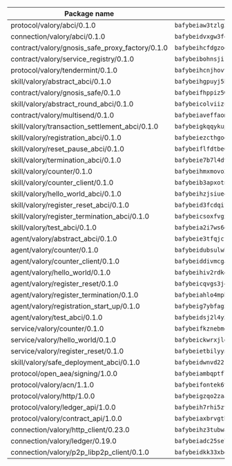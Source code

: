 | Package name                                                  | Package hash                                                  |
| ------------------------------------------------------------- | ------------------------------------------------------------- |
| protocol/valory/abci/0.1.0                                    | `bafybeiaw3tzlg3rkvnn5fcufblktmfwngmxugn4yo7pyjp76zz6aqtqcay` |
| connection/valory/abci/0.1.0                                  | `bafybeidvxgw3f4hpbmswuifpla4oj2mrqf7je37ar62zqmwuwqvxxzj73m` |
| contract/valory/gnosis_safe_proxy_factory/0.1.0               | `bafybeihcfdgzogabjmal37lw3yyjbgzgehgg5ekanp5socbz3nkskwiqi4` |
| contract/valory/service_registry/0.1.0                        | `bafybeibohnsjir4k7244ovm7232bzy2y2v4kswrgxxq4wnnxhlr2gecbby` |
| protocol/valory/tendermint/0.1.0                              | `bafybeihcnjhovvyyfbkuw5sjyfx2lfd4soeocfqzxz54g67333m6nk5gxq` |
| skill/valory/abstract_abci/0.1.0                              | `bafybeihgpuyj5bqlkpwl52r43okgyvnnsx7vzot5iptnjmcfdpl3577tjq` |
| contract/valory/gnosis_safe/0.1.0                             | `bafybeifhppiz5wnvwcf5ucf4yfklef4twh7fveixqy5vf2pfnt5dr37hbm` |
| skill/valory/abstract_round_abci/0.1.0                        | `bafybeicolviizu3oq2csvtnpf5hcahxaiahtqfyjkok6am5nbz2ravgoni` |
| contract/valory/multisend/0.1.0                               | `bafybeiaveffaomsnmsc5hx62o77u7ilma6eipox7m5lrwa56737ektva3i` |
| skill/valory/transaction_settlement_abci/0.1.0                | `bafybeigkqqykupid4j7wq5pkwwqanoq4cgbfzzkcm62uwn5njhmdeei55u` |
| skill/valory/registration_abci/0.1.0                          | `bafybeiezcthgogfezxorrxu4u5gntw5zqowwpm45zi3qs4dzg34rsdqmcy` |
| skill/valory/reset_pause_abci/0.1.0                           | `bafybeiflfdtbe66fpat42n4jclrxqxebtvymbqcqzzbcld77isu27djcai` |
| skill/valory/termination_abci/0.1.0                           | `bafybeie7b7l4dvvhqk7qhxdgm7ihbuy2bna46dtjgye6jct5z4zgijheby` |
| skill/valory/counter/0.1.0                                    | `bafybeihmxmovo2cfvavmdhteteo72y6et6jk53lybntzlmfmfcsfhcoohy` |
| skill/valory/counter_client/0.1.0                             | `bafybeib3apxotnry7gt6a5q2cesdobjlcb5bjqjuzwnp4f5naozbiyxvja` |
| skill/valory/hello_world_abci/0.1.0                           | `bafybeihzjsiue4gzeplv2mmp6qhk7fvcdl3yhctip3pr7o5w5dmcoek33q` |
| skill/valory/register_reset_abci/0.1.0                        | `bafybeid3fcdqifnp32jxuv5ogqniu3jrzhfmpivvfdzhcisweo4urvefvq` |
| skill/valory/register_termination_abci/0.1.0                  | `bafybeicsoxfvgxqzpmutulbp2w3zz33z437ydvksxwa4uwfjdct5li5e3q` |
| skill/valory/test_abci/0.1.0                                  | `bafybeia2i7ws6gjck6czwaryg46v5uv7ewmxc24jctemwzghpn6745vugy` |
| agent/valory/abstract_abci/0.1.0                              | `bafybeie3tfqjcfbvs4gd2ntpkopnpjm7tpkrkcsitgmxybahs47iwuzs7m` |
| agent/valory/counter/0.1.0                                    | `bafybeidubsulwh73zchatix64zck6kwbtld3nfqtmcky3xkusy3cvlf6sy` |
| agent/valory/counter_client/0.1.0                             | `bafybeiddivmcgauqdsbiedeenckltzyaukmyi3e4ccxp4cssqlqyadffwe` |
| agent/valory/hello_world/0.1.0                                | `bafybeihiv2rdkgscu42fdxly7kkesxpc6jfh2ke2zvno7lhrgdvw6vg2n4` |
| agent/valory/register_reset/0.1.0                             | `bafybeicqvgs3j4iyiqorftrh3erhidavfxv4clrkxwywnmizrhwmqbqkkm` |
| agent/valory/register_termination/0.1.0                       | `bafybeiahlo4mpb3ahz7x3ba66k7htbv3xnximlufkvdholxexrs2u6l6w4` |
| agent/valory/registration_start_up/0.1.0                      | `bafybeig7ybfag5vygfp6giqlvbdxfvvvp7qoum6h3kdyjsjmyhfjmabuxq` |
| agent/valory/test_abci/0.1.0                                  | `bafybeidsj2l4y5q6t7wh6j2gjdu77td7om3q35xci7jn6psu23zr7wbzre` |
| service/valory/counter/0.1.0                                  | `bafybeifkznebmgv3vnskggy7tbwzphy5rbk3smmhvshnboqaqxyzn35m7a` |
| service/valory/hello_world/0.1.0                              | `bafybeickwrxjlgpj6fa3ijn4esybo2bhjxsbfx35ptlwlve5f4rsftmfte` |
| service/valory/register_reset/0.1.0                           | `bafybeietbilyyntfm3mjbqh6hhepckgveuwquli77to7xh5qhq67fykv6y` |
| skill/valory/safe_deployment_abci/0.1.0                       | `bafybeidwnvd22rbec2ybxfwmqthqllbsgzaepoxvchk5z3fak4iln6yhe4` |
| protocol/open_aea/signing/1.0.0                               | `bafybeiambqptflge33eemdhis2whik67hjplfnqwieoa6wblzlaf7vuo44` |
| protocol/valory/acn/1.1.0                                     | `bafybeifontek6tvaecatoauiule3j3id6xoktpjubvuqi3h2jkzqg7zh7a` |
| protocol/valory/http/1.0.0                                    | `bafybeigzqo2zaakcjtzzsm6dh4x73v72xg6ctk6muyp5uq5ueb7y34fbxy` |
| protocol/valory/ledger_api/1.0.0                              | `bafybeih7rhi5zvfvwakx5ifgxsz2cfipeecsh7bm3gnudjxtvhrygpcftq` |
| protocol/valory/contract_api/1.0.0                            | `bafybeiaxbrvgtbdrh4lslskuxyp4awyr4whcx3nqq5yrr6vimzsxg5dy64` |
| connection/valory/http_client/0.23.0                          | `bafybeihz3tubwado7j3wlivndzzuj3c6fdsp4ra5r3nqixn3ufawzo3wii` |
| connection/valory/ledger/0.19.0                               | `bafybeiadc25se7dgnn4mufztwpzdono4xsfs45qknzdqyi3gckn6ccuv44` |
| connection/valory/p2p_libp2p_client/0.1.0                     | `bafybeidkk33xbga54szmitk6uwsi3ef56hbbdbuasltqtiyki34hgfpnxa` |
